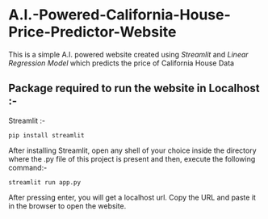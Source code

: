 # A.I.-Powered-California-House-Price-Predictor-Website

This is a simple A.I. powered website created using *Streamlit* and *Linear Regression Model* which predicts the price of California House Data

## Package required to run the website in Localhost :-

Streamlit :-
```
pip install streamlit
```
After installing Streamlit, open any shell of your choice inside the directory where the .py file of this project is present and then, execute the following command:-
```
streamlit run app.py
```
After pressing enter, you will get a localhost url. Copy the URL and paste it in the browser to open the website.
